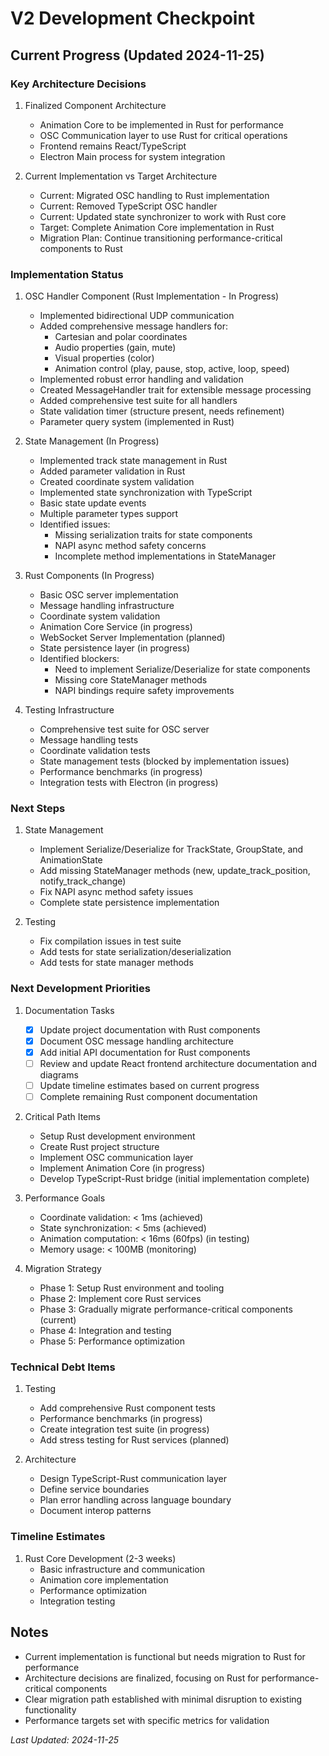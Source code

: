 # V2 Development Checkpoint

## Current Progress (Updated 2024-11-25)

### Key Architecture Decisions
1. Finalized Component Architecture
   - Animation Core to be implemented in Rust for performance
   - OSC Communication layer to use Rust for critical operations
   - Frontend remains React/TypeScript
   - Electron Main process for system integration

2. Current Implementation vs Target Architecture
   - Current: Migrated OSC handling to Rust implementation
   - Current: Removed TypeScript OSC handler
   - Current: Updated state synchronizer to work with Rust core
   - Target: Complete Animation Core implementation in Rust
   - Migration Plan: Continue transitioning performance-critical components to Rust

### Implementation Status
1. OSC Handler Component (Rust Implementation - In Progress)
   - Implemented bidirectional UDP communication
   - Added comprehensive message handlers for:
     - Cartesian and polar coordinates
     - Audio properties (gain, mute)
     - Visual properties (color)
     - Animation control (play, pause, stop, active, loop, speed)
   - Implemented robust error handling and validation
   - Created MessageHandler trait for extensible message processing
   - Added comprehensive test suite for all handlers
   - State validation timer (structure present, needs refinement)
   - Parameter query system (implemented in Rust)

2. State Management (In Progress)
   - Implemented track state management in Rust
   - Added parameter validation in Rust
   - Created coordinate system validation
   - Implemented state synchronization with TypeScript
   - Basic state update events
   - Multiple parameter types support
   - Identified issues:
     - Missing serialization traits for state components
     - NAPI async method safety concerns
     - Incomplete method implementations in StateManager

3. Rust Components (In Progress)
   - Basic OSC server implementation
   - Message handling infrastructure
   - Coordinate system validation
   - Animation Core Service (in progress)
   - WebSocket Server Implementation (planned)
   - State persistence layer (in progress)
   - Identified blockers:
     - Need to implement Serialize/Deserialize for state components
     - Missing core StateManager methods
     - NAPI bindings require safety improvements

4. Testing Infrastructure
   - Comprehensive test suite for OSC server
   - Message handling tests
   - Coordinate validation tests
   - State management tests (blocked by implementation issues)
   - Performance benchmarks (in progress)
   - Integration tests with Electron (in progress)

### Next Steps
1. State Management
   - Implement Serialize/Deserialize for TrackState, GroupState, and AnimationState
   - Add missing StateManager methods (new, update_track_position, notify_track_change)
   - Fix NAPI async method safety issues
   - Complete state persistence implementation

2. Testing
   - Fix compilation issues in test suite
   - Add tests for state serialization/deserialization
   - Add tests for state manager methods

### Next Development Priorities
1. Documentation Tasks
   - [x] Update project documentation with Rust components
   - [x] Document OSC message handling architecture
   - [x] Add initial API documentation for Rust components
   - [ ] Review and update React frontend architecture documentation and diagrams
   - [ ] Update timeline estimates based on current progress
   - [ ] Complete remaining Rust component documentation

2. Critical Path Items
   - Setup Rust development environment
   - Create Rust project structure
   - Implement OSC communication layer
   - Implement Animation Core (in progress)
   - Develop TypeScript-Rust bridge (initial implementation complete)

3. Performance Goals
   - Coordinate validation: < 1ms (achieved)
   - State synchronization: < 5ms (achieved)
   - Animation computation: < 16ms (60fps) (in testing)
   - Memory usage: < 100MB (monitoring)

4. Migration Strategy
   - Phase 1: Setup Rust environment and tooling
   - Phase 2: Implement core Rust services
   - Phase 3: Gradually migrate performance-critical components (current)
   - Phase 4: Integration and testing
   - Phase 5: Performance optimization

### Technical Debt Items
1. Testing
   - Add comprehensive Rust component tests
   - Performance benchmarks (in progress)
   - Create integration test suite (in progress)
   - Add stress testing for Rust services (planned)

2. Architecture
   - Design TypeScript-Rust communication layer
   - Define service boundaries
   - Plan error handling across language boundary
   - Document interop patterns

### Timeline Estimates
1. Rust Core Development (2-3 weeks)
   - Basic infrastructure and communication
   - Animation core implementation
   - Performance optimization
   - Integration testing

## Notes
- Current implementation is functional but needs migration to Rust for performance
- Architecture decisions are finalized, focusing on Rust for performance-critical components
- Clear migration path established with minimal disruption to existing functionality
- Performance targets set with specific metrics for validation

*Last Updated: 2024-11-25*
